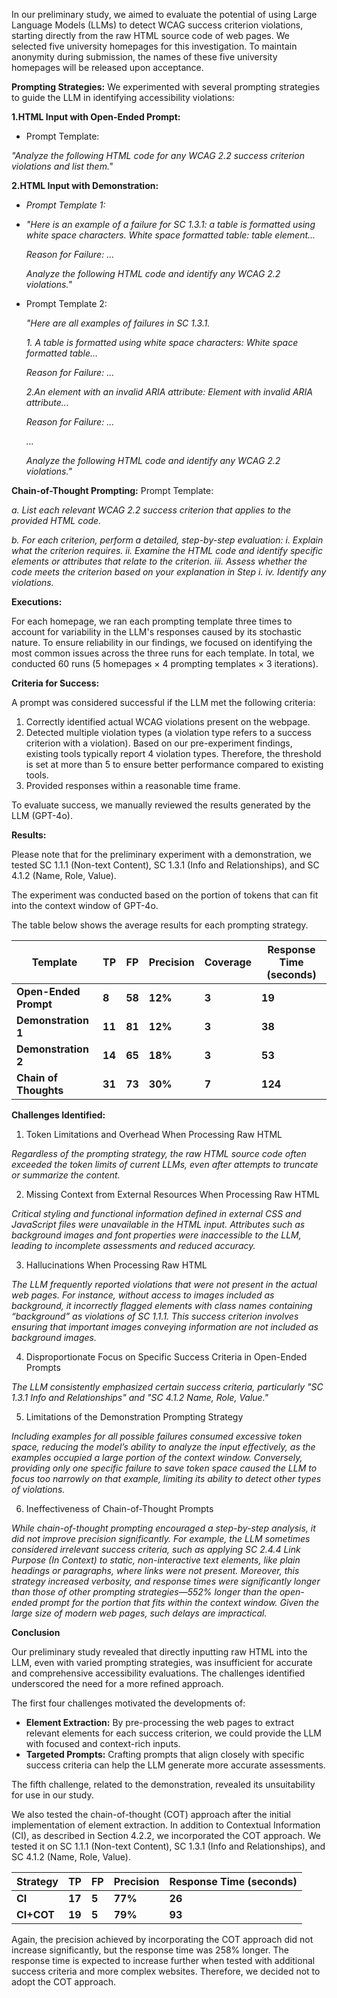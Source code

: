 In our preliminary study, we aimed to evaluate the potential of using Large Language Models (LLMs) to detect WCAG success criterion violations, starting directly from the raw HTML source code of web pages. We selected five university homepages for this investigation. To maintain anonymity during submission, the names of these five university homepages will be released upon acceptance.



**Prompting Strategies:**
We experimented with several prompting strategies to guide the LLM in identifying accessibility violations:

**1.HTML Input with Open-Ended Prompt:**

- Prompt Template: 

*"Analyze the following HTML code for any WCAG 2.2 success criterion violations and list them."*

**2.HTML Input with Demonstration:**

- *Prompt Template 1:*

- *"Here is an example of a failure for SC 1.3.1: a table is formatted using white space characters.* 
  *White space formatted table: table element…*

   *Reason for Failure: ...* 

  *Analyze the following HTML code and identify any WCAG 2.2 violations."*

- Prompt Template 2:

  *"Here are all examples of failures in SC 1.3.1.*

  *1. A table is formatted using white space characters:*
  *White space formatted table…*

   *Reason for Failure: ...* 

  *2.An element with an invalid ARIA attribute:*
  *Element with invalid ARIA attribute…*

   *Reason for Failure: ...* 

  *...*

  *Analyze the following HTML code and identify any WCAG 2.2 violations."*

**Chain-of-Thought Prompting:**
Prompt Template: 

*a. List each relevant WCAG 2.2 success criterion that applies to the provided HTML code.*

*b. For each criterion, perform a detailed, step-by-step evaluation:*
	*i. Explain what the criterion requires.*
	*ii. Examine the HTML code and identify specific elements or attributes that relate to the criterion.*
	*iii. Assess whether the code meets the criterion based on your explanation in Step i.*
	*iv. Identify any violations.*



**Executions:**

For each homepage, we ran each prompting template three times to account for variability in the LLM's responses caused by its stochastic nature. To ensure reliability in our findings, we focused on identifying the most common issues across the three runs for each template. In total, we conducted 60 runs (5 homepages × 4 prompting templates × 3 iterations).



**Criteria for Success:**

A prompt was considered successful if the LLM met the following criteria:

1. Correctly identified actual WCAG violations present on the webpage.
2. Detected multiple violation types (a violation type refers to a success criterion with a violation). Based on our pre-experiment findings, existing tools typically report 4 violation types. Therefore, the threshold is set at more than 5 to ensure better performance compared to existing tools.
3. Provided responses within a reasonable time frame.

To evaluate success, we manually reviewed the results generated by the LLM (GPT-4o).



**Results:**

Please note that for the preliminary experiment with a demonstration, we tested SC 1.1.1 (Non-text Content), SC 1.3.1 (Info and Relationships), and SC 4.1.2 (Name, Role, Value).

The experiment was conducted based on the portion of tokens that can fit into the context window of GPT-4o.

The table below shows the average results for each prompting strategy.

| **Template**          | **TP** | **FP** | **Precision** | **Coverage** | **Response Time (seconds)** |
| --------------------- | ------ | ------ | ------------- | ------------ | --------------------------- |
| **Open-Ended Prompt** | **8**  | **58** | **12%**       | **3**        | **19**                      |
| **Demonstration 1**   | **11** | **81** | **12%**       | **3**        | **38**                      |
| **Demonstration 2**   | **14** | **65** | **18%**       | **3**        | **53**                      |
| **Chain of Thoughts** | **31** | **73** | **30%**       | **7**        | **124**                     |

**Challenges Identified:**

1. Token Limitations and Overhead When Processing Raw HTML

*Regardless of the prompting strategy, the raw HTML source code often exceeded the token limits of current LLMs, even after attempts to truncate or summarize the content.* 



2. Missing Context from External Resources When Processing Raw HTML

*Critical styling and functional information defined in external CSS and JavaScript files were unavailable in the HTML input. Attributes such as background images and font properties were inaccessible to the LLM, leading to incomplete assessments and reduced accuracy.*



3. Hallucinations When Processing Raw HTML

*The LLM frequently reported violations that were not present in the actual web pages. For instance, without access to images included as background, it incorrectly flagged elements with class names containing “background” as violations of SC 1.1.1. This success criterion involves ensuring that important images conveying information are not included as background images.*



4. Disproportionate Focus on Specific Success Criteria in Open-Ended Prompts

*The LLM consistently emphasized certain success criteria, particularly "SC 1.3.1 Info and Relationships" and "SC 4.1.2 Name, Role, Value."* 



5. Limitations of the Demonstration Prompting Strategy

*Including examples for all possible failures consumed excessive token space, reducing the model’s ability to analyze the input effectively, as the examples occupied a large portion of the context window. Conversely, providing only one specific failure to save token space caused the LLM to focus too narrowly on that example, limiting its ability to detect other types of violations.*



6. Ineffectiveness of Chain-of-Thought Prompts

*While chain-of-thought prompting encouraged a step-by-step analysis, it did not improve precision significantly. For example, the LLM sometimes considered irrelevant success criteria, such as applying SC 2.4.4 Link Purpose (In Context) to static, non-interactive text elements, like plain headings or paragraphs, where links were not present. Moreover, this strategy increased verbosity, and response times were significantly longer than those of other prompting strategies—552% longer than the open-ended prompt for the portion that fits within the context window. Given the large size of modern web pages, such delays are impractical.* 



**Conclusion**

Our preliminary study revealed that directly inputting raw HTML into the LLM, even with varied prompting strategies, was insufficient for accurate and comprehensive accessibility evaluations. The challenges identified underscored the need for a more refined approach.

The first four challenges motivated the developments of:

- **Element Extraction:** By pre-processing the web pages to extract relevant elements for each success criterion, we could provide the LLM with focused and context-rich inputs.
- **Targeted Prompts:** Crafting prompts that align closely with specific success criteria can help the LLM generate more accurate assessments.

The fifth challenge, related to the demonstration, revealed its unsuitability for use in our study.

We also tested the chain-of-thought (COT) approach after the initial implementation of element extraction. In addition to Contextual Information (CI), as described in Section 4.2.2, we incorporated the COT approach. We tested it on SC 1.1.1 (Non-text Content), SC 1.3.1 (Info and Relationships), and SC 4.1.2 (Name, Role, Value).

| **Strategy** | **TP** | **FP** | **Precision** | **Response Time (seconds)** |
| ------------ | ------ | ------ | ------------- | --------------------------- |
| **CI**       | **17** | **5**  | **77%**       | **26**                      |
| **CI+COT**   | **19** | **5**  | **79%**       | **93**                      |

Again, the precision achieved by incorporating the COT approach did not increase significantly, but the response time was 258% longer. The response time is expected to increase further when tested with additional success criteria and more complex websites. Therefore, we decided not to adopt the COT approach.
